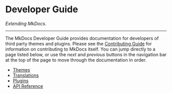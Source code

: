 # Developer Guide

*Extending MkDocs.*

---

The MkDocs Developer Guide provides documentation for developers of third
party themes and plugins. Please see the [Contributing Guide] for information
on contributing to MkDocs itself. You can jump directly to a page listed
below, or use the *next* and *previous* buttons in the navigation bar at the
top of the page to move through the documentation in order.

- [Themes](themes.md)
- [Translations](translations.md)
- [Plugins](plugins.md)
- [API Reference](api.md)

[Contributing Guide]: ../about/contributing.md
